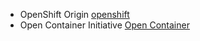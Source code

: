 - OpenShift Origin [openshift](https://github.com/openshift)
- Open Container Initiative [Open Container](https://github.com/opencontainers)